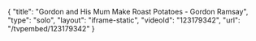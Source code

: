 {
    "title": "Gordon and His Mum Make Roast Potatoes - Gordon Ramsay",
    "type": "solo",
    "layout": "iframe-static",
    "videoId": "123179342",
    "url": "\/tvpembed\/123179342"
}